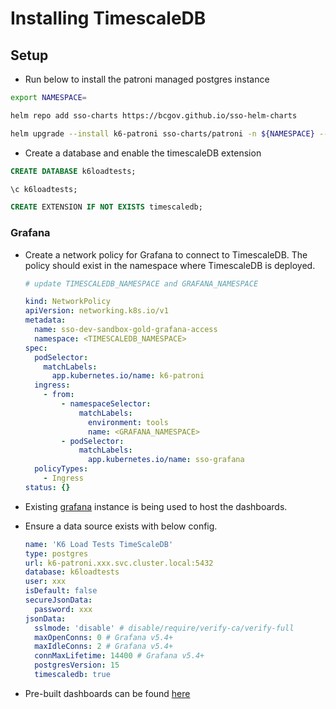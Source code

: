 # Installing TimescaleDB

## Setup

- Run below to install the patroni managed postgres instance

```sh
export NAMESPACE=

helm repo add sso-charts https://bcgov.github.io/sso-helm-charts

helm upgrade --install k6-patroni sso-charts/patroni -n ${NAMESPACE} --version 1.6.0 -f ${NAMESPACE}-values.yaml
```

- Create a database and enable the timescaleDB extension

```sql
CREATE DATABASE k6loadtests;

\c k6loadtests;

CREATE EXTENSION IF NOT EXISTS timescaledb;
```

### Grafana

- Create a network policy for Grafana to connect to TimescaleDB. The policy should exist in the namespace where TimescaleDB is deployed.

  ```yaml
  # update TIMESCALEDB_NAMESPACE and GRAFANA_NAMESPACE

  kind: NetworkPolicy
  apiVersion: networking.k8s.io/v1
  metadata:
    name: sso-dev-sandbox-gold-grafana-access
    namespace: <TIMESCALEDB_NAMESPACE>
  spec:
    podSelector:
      matchLabels:
        app.kubernetes.io/name: k6-patroni
    ingress:
      - from:
          - namespaceSelector:
              matchLabels:
                environment: tools
                name: <GRAFANA_NAMESPACE>
          - podSelector:
              matchLabels:
                app.kubernetes.io/name: sso-grafana
    policyTypes:
      - Ingress
  status: {}
  ```

- Existing [grafana](https://sso-grafana-sandbox.apps.gold.devops.gov.bc.ca/) instance is being used to host the dashboards.
- Ensure a data source exists with below config.

  ```yaml
  name: 'K6 Load Tests TimeScaleDB'
  type: postgres
  url: k6-patroni.xxx.svc.cluster.local:5432
  database: k6loadtests
  user: xxx
  isDefault: false
  secureJsonData:
    password: xxx
  jsonData:
    sslmode: 'disable' # disable/require/verify-ca/verify-full
    maxOpenConns: 0 # Grafana v5.4+
    maxIdleConns: 2 # Grafana v5.4+
    connMaxLifetime: 14400 # Grafana v5.4+
    postgresVersion: 15
    timescaledb: true
  ```

- Pre-built dashboards can be found [here](https://github.com/grafana/xk6-output-timescaledb/tree/main/grafana/dashboards)
